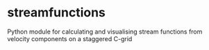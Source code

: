 # streamfunctions
Python module for calculating and visualising stream functions from velocity components on a staggered C-grid
